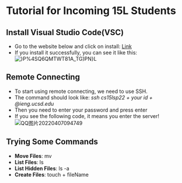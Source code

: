 # Tutorial for Incoming 15L Students
## Install Visual Studio Code(VSC)
- Go to the website below and click on install:
  [Link](https://code.visualstudio.com/)
- If you install it successfully, you can see it like this:
 ![}P%4SQ6QMTWT81A_TG)PN}L](https://user-images.githubusercontent.com/59184714/162254669-e0283d73-99e3-4c64-8098-b3a70cbc5038.png)
 
## Remote Connecting
- To start using remote connecting, we need to use SSH.
- The command should look like: *ssh cs15lsp22 + your id + @ieng.ucsd.edu*
- Then you need to enter your password and press enter
- If you see the following code, it means you enter the server!
![QQ图片20220407094749](https://user-images.githubusercontent.com/59184714/162255438-4284a780-28ce-4a5f-9340-bfa20657052f.png)

## Trying Some Commands
- **Move Files**: mv
- **List Files**: ls
- **List Hidden Files**: ls -a
- **Create Files**: touch + fileName

